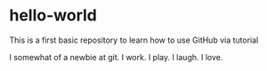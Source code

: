# hello-world

This is a first basic repository to learn how to use GitHub via tutorial

I somewhat of a newbie at git.
I work.
I play.
I laugh.
I love.
